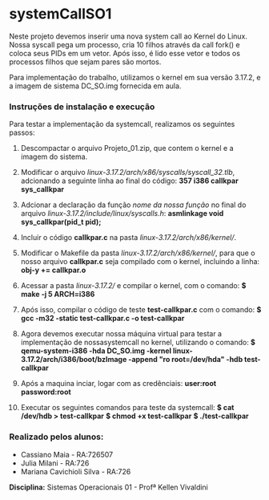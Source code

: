 # systemCallSO1
Neste projeto devemos inserir uma nova system call ao Kernel do Linux. Nossa syscall pega um processo, cria 10 filhos através da call fork() e coloca seus PIDs em um vetor. Após isso, é lido esse vetor e todos os processos filhos que sejam pares são mortos.

Para implementação do trabalho, utilizamos o kernel em sua versão 3.17.2, e a imagem de sistema DC_SO.img fornecida em aula.

### Instruções de instalação e execução

Para testar a implementação da systemcall, realizamos os seguintes passos:

1. Descompactar o arquivo Projeto_01.zip, que contem o kernel e a imagem do sistema.

2. Modificar o arquivo *linux-3.17.2/arch/x86/syscalls/syscall_32.tlb*, adcionando a seguinte linha ao final do código:
    **357     i386    callkpar                  sys_callkpar**
3. Adcionar a declaração da função  *nome da nossa função* no final do arquivo *linux-3.17.2/include/linux/syscalls.h*: 
    **asmlinkage void sys_callkpar(pid_t pid);**
4. Incluir o código **callkpar.c** na pasta *linux-3.17.2/arch/x86/kernel/*.

5. Modificar o Makefile da pasta *linux-3.17.2/arch/x86/kernel/*, para que o nosso arquivo **callkpar.c** seja compilado com o kernel, incluindo a linha:
    **obj-y                                   += callkpar.o**
6. Acessar a pasta *linux-3.17.2/* e compilar o kernel, com o comando:
    **$ make -j 5 ARCH=i386**
7. Após isso, compilar o código de teste **test-callkpar.c** com o comando:
    **$ gcc -m32 -static test-callkpar.c -o test-callkpar**
8. Agora devemos executar nossa máquina virtual para testar a implementação de nossasystemcall no kernel, utilizando o comando:
    **$ qemu-system-i386 -hda DC_SO.img -kernel linux-3.17.2/arch/i386/boot/bzImage -append "ro root=/dev/hda" -hdb test-callkpar**
9. Após a maquina inciar, logar com as credênciais:
    **user:root**
    **password:root**
10. Executar os seguintes comandos para teste da systemcall:
    **$ cat /dev/hdb > test-callkpar**
    **$ chmod +x test-callkpar**
    **$ ./test-callkpar**


### Realizado pelos alunos:
* Cassiano Maia - RA:726507
* Julia Milani  - RA:726
* Mariana Cavichioli Silva - RA:726

**Disciplina:** Sistemas Operacionais 01 - Profª Kellen Vivaldini